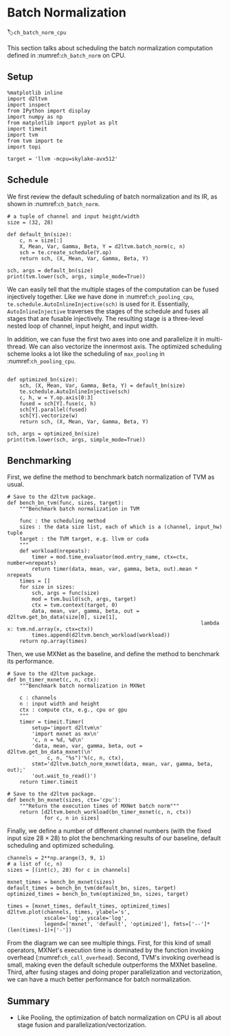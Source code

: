 # Batch Normalization
:label:`ch_batch_norm_cpu`

This section talks about scheduling the batch normalization computation defined in :numref:`ch_batch_norm` on CPU.

## Setup

```{.python .input  n=1}
%matplotlib inline
import d2ltvm
import inspect
from IPython import display
import numpy as np
from matplotlib import pyplot as plt
import timeit
import tvm
from tvm import te
import topi

target = 'llvm -mcpu=skylake-avx512'
```

## Schedule

We first review the default scheduling of batch normalization and its IR, as shown in :numref:`ch_batch_norm`.

```{.python .input  n=2}
# a tuple of channel and input height/width
size = (32, 28)

def default_bn(size):
    c, n = size[:]
    X, Mean, Var, Gamma, Beta, Y = d2ltvm.batch_norm(c, n)
    sch = te.create_schedule(Y.op)
    return sch, (X, Mean, Var, Gamma, Beta, Y)

sch, args = default_bn(size)
print(tvm.lower(sch, args, simple_mode=True))
```

We can easily tell that the multiple stages of the computation can be fused injectively together. Like we have done in :numref:`ch_pooling_cpu`, `te.schedule.AutoInlineInjective(sch)` is used for it. 
Essentially, `AutoInlineInjective` traverses the stages of the schedule and fuses all stages that are fusable injectively.
The resulting stage is a three-level nested loop of channel, input height, and input width.

In addition, we can fuse the first two axes into one and parallelize it in multi-thread. We can also vectorize the innermost axis.
The optimized scheduling scheme looks a lot like the scheduling of `max_pooling` in :numref:`ch_pooling_cpu`.

```{.python .input  n=3}

def optimized_bn(size):
    sch, (X, Mean, Var, Gamma, Beta, Y) = default_bn(size)
    te.schedule.AutoInlineInjective(sch)
    c, h, w = Y.op.axis[0:3]
    fused = sch[Y].fuse(c, h)
    sch[Y].parallel(fused)
    sch[Y].vectorize(w)
    return sch, (X, Mean, Var, Gamma, Beta, Y)

sch, args = optimized_bn(size)
print(tvm.lower(sch, args, simple_mode=True))
```

## Benchmarking

First, we define the method to benchmark batch normalization of TVM as usual.

```{.python .input  n=4}
# Save to the d2ltvm package.
def bench_bn_tvm(func, sizes, target):
    """Benchmark batch normalization in TVM

    func : the scheduling method
    sizes : the data size list, each of which is a (channel, input_hw) tuple
    target : the TVM target, e.g. llvm or cuda
    """
    def workload(nrepeats):
        timer = mod.time_evaluator(mod.entry_name, ctx=ctx, number=nrepeats)
        return timer(data, mean, var, gamma, beta, out).mean * nrepeats
    times = []
    for size in sizes:
        sch, args = func(size)
        mod = tvm.build(sch, args, target)
        ctx = tvm.context(target, 0)
        data, mean, var, gamma, beta, out = d2ltvm.get_bn_data(size[0], size[1], 
                                                               lambda x: tvm.nd.array(x, ctx=ctx))
        times.append(d2ltvm.bench_workload(workload))
    return np.array(times)
```

Then, we use MXNet as the baseline, and define the method to benchmark its performance.

```{.python .input  n=5}
# Save to the d2ltvm package.
def bn_timer_mxnet(c, n, ctx):
    """Benchmark batch normalization in MXNet

    c : channels
    n : input width and height
    ctx : compute ctx, e.g., cpu or gpu
    """
    timer = timeit.Timer(
        setup='import d2ltvm\n'
        'import mxnet as mx\n'
        'c, n = %d, %d\n'
        'data, mean, var, gamma, beta, out = d2ltvm.get_bn_data_mxnet(\n'
        '    c, n, "%s")'%(c, n, ctx),
        stmt='d2ltvm.batch_norm_mxnet(data, mean, var, gamma, beta, out);'
        'out.wait_to_read()')
    return timer.timeit

# Save to the d2ltvm package.
def bench_bn_mxnet(sizes, ctx='cpu'):
    """Return the execution times of MXNet batch norm"""
    return [d2ltvm.bench_workload(bn_timer_mxnet(c, n, ctx))
            for c, n in sizes]
```

Finally, we define a number of different channel numbers (with the fixed input size $28 \times 28$) to plot the benchmarking results of our baseline, default scheduling and optimized scheduling.

```{.python .input  n=6}
channels = 2**np.arange(3, 9, 1)
# a list of (c, n)
sizes = [(int(c), 28) for c in channels]

mxnet_times = bench_bn_mxnet(sizes)
default_times = bench_bn_tvm(default_bn, sizes, target)
optimized_times = bench_bn_tvm(optimized_bn, sizes, target)

times = [mxnet_times, default_times, optimized_times]
d2ltvm.plot(channels, times, ylabel='s',
            xscale='log', yscale='log',
            legend=['mxnet', 'default', 'optimized'], fmts=['--']*(len(times)-1)+['-'])
```

From the diagram we can see multiple things.
First, for this kind of small operators, MXNet's execution time is dominated by the function invoking overhead (:numref:`ch_call_overhead`). Second, TVM's invoking overhead is small, making even the default schedule outperforms the MXNet baseline. Third, after fusing stages and doing proper parallelization and vectorization, we can have a much better performance for batch normalization.

## Summary

- Like Pooling, the optimization of batch normalization on CPU is all about stage fusion and parallelization/vectorization.
